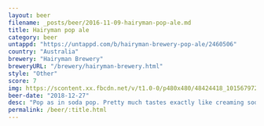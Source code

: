 ```yaml
---
layout: beer
filename: _posts/beer/2016-11-09-hairyman-pop-ale.md
title: Hairyman pop ale
category: beer
untappd: "https://untappd.com/b/hairyman-brewery-pop-ale/2460506"
country: "Australia"
brewery: "Hairyman Brewery"
breweryURL: "/brewery/hairyman-brewery.html"
style: "Other"
score: 7
img: https://scontent.xx.fbcdn.net/v/t1.0-0/p480x480/48424418_10156797296598745_8374439598675197952_o.jpg?_nc_cat=110&_nc_ohc=QiQgAPSKi5sAQmg0I-rYm5P4-0qehyHPlWSJoOMLk3cjy4wWYCMnigk6g&_nc_ht=scontent.xx&oh=a9cd4596270e15954341f98d9b3cc86c&oe=5E440AA3
beer-date: "2018-12-27"
desc: "Pop as in soda pop. Pretty much tastes exactly like creaming soda. Evokes a lot of memories of childhood, but gets you drunk at the same time. It’s probably the sweetest beer I’ve ever had, but not so much that it gets hard to drink. One of the more unique beers I’ve ever had"
permalink: /beer/:title.html
---
```

